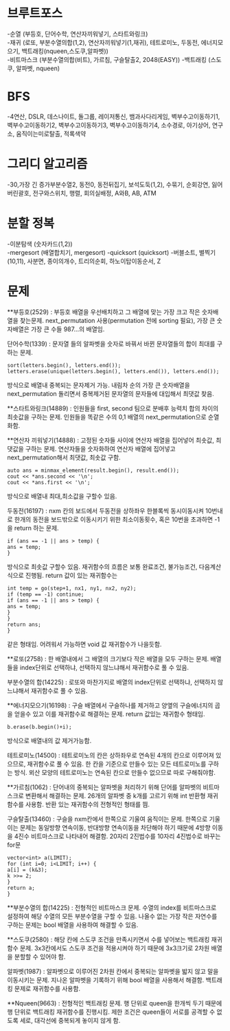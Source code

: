 #   브루트포스  
  -순열  (부등호, 단어수학, 연산자끼워넣기, 스타트와링크)  
  -재귀  (로또, 부분수열의합(1,2), 연산자끼워넣기(1,재귀), 테트로미노, 두동전, 에너지모으기, 백트래킹(nqueen,스도쿠,알파벳))  
  -비트마스크  (부분수열의합(비트), 가르침, 구슬탈출2, 2048(EASY))
  -백트래킹  (스도쿠, 알파벳, nqueen)
  
#  BFS 
  -4연산, DSLR, 데스나이트, 돌그룹, 레이저통신, 뱀과사다리게임, 벽부수고이동하기1, 벽부수고이동하기2, 벽부수고이동하기3, 벽부수고이동하기4, 소수경로, 아기상어, 연구소, 움직이는미로탈출, 적록색약  

#  그리디 알고리즘
  -30,가장 긴 증가부분수열2, 동전0, 동전뒤집기, 보석도둑(1,2), 수묶기, 순회강연, 잃어버린괄호, 전구와스위치, 행렬, 회의실배정, A와B, AB, ATM
 
#  분할 정복  
  -이분탐색  (숫자카드(1,2))  
  -mergesort  (배열합치기, mergesort)
  -quicksort  (quicksort)
  -버블소트, 별찍기(10,11), 사분면, 종이의개수, 트리의순회, 하노이탑이동순서, Z


#  문제
**부등호(2529) : 부등호 배열을 우선배치하고 그 배열에 맞는 가장 크고 작은 숫자배열을 찾는문제. next_permutation 사용(permutation 전에 sorting 필요), 가장 큰 숫자배열은 가장 큰 수들 987...의 배열임.

단어수학(1339) : 문자열 들의 알파벳을 숫자로 바꿔서 바뀐 문자열들의 합이 최대를 구하는 문제.
```
sort(letters.begin(), letters.end());
letters.erase(unique(letters.begin(), letters.end()), letters.end());
``` 
방식으로 배열내 중복되는 문자제거 가능. 내림차 순의 가장 큰 숫자배열을
next_permutation 돌리면서 중복제거된 문자열의 문자들에 대입해서 최댓값 찾음.

**스타트와링크(14889) : 인원들을 first, second 팀으로 분배후 능력치 합의
차이의 최솟값을 구하는 문제. 인원들을 똑같은 수의 0,1 배열의 next_permutation으로 순열화함.

**연산자 끼워넣기(14888) : 고정된 숫자들 사이에 연산자 배열을 집어넣어 최솟값, 최댓값을 구하는 문제. 연산자들을 숫자화하여 연산자 배열에 집어넣고 next_permutation해서 최댓값, 최솟값 구함.
```
auto ans = minmax_element(result.begin(), result.end());
cout << *ans.second << '\n';
cout << *ans.first << '\n';
```
방식으로 배열내 최대,최소값을 구할수 있음.

두동전(16197) : nxm 칸의 보드에서 두동전을 상하좌우 한블록씩 동시이동시켜 10번내로 한개의 동전을 보드밖으로 이동시키기 위한 최소이동횟수, 혹은 10번을 초과하면 -1을 return 하는 문제.
```
if (ans == -1 || ans > temp) {
ans = temp;
}
```
방식으로 최솟값 구할수 있음. 재귀함수의 흐름은 보통 완료조건, 불가능조건, 다음계산 식으로 진행됨. return 값이 있는 재귀함수는
```
int temp = go(step+1, nx1, ny1, nx2, ny2);
if (temp == -1) continue;
if (ans == -1 || ans > temp) {
ans = temp;
}
}
return ans;
}
```
같은 형태임. 어려워서 가능하면 void 값 재귀함수가 나을듯함.

**로또(2758) : 한 배열내에서 그 배열의 크기보다 작은 배열을 모두 구하는 문제. 배열들을 index단위로 선택하냐, 선택하지 않느냐해서 재귀함수로 풀 수 있음. 

부분수열의 합(14225) : 로또와 마찬가지로 배열의 index단위로 선택하냐, 선택하지 않느냐해서 재귀함수로 풀 수 있음.

**에너지모으기(16198) : 구슬 배열에서 구슬하나를 제거하고 양옆의 구슬에너지의 곱을 얻을수 있고 이를 재귀함수로 해결하는 문제. return 값있는 재귀함수 형태임.
```
b.erase(b.begin()+i);
```
방식으로 배열내의 값 제거가능함.

테트로미노(14500) : 테트로미노의 칸은 상하좌우로 연속된 4개의 칸으로 이루어져 있으므로, 재귀함수로 풀 수 있음. 한 칸을 기준으로 만들수 있는 모든 테트로미노를 구하는 방식. 뫼산 모양의 테트로미노는 연속된 칸으로
만들수 없으므로 따로 구해줘야함.

**가르침(1062) : 단어내의 중복되는 알파벳을 처리하기 위해 단어를 알파벳의 비트마스크로 변환해서 해결하는 문제. 26개의 알파벳 중 k개를 고르기 위해 int 반환형 재귀함수를 사용함. 반환 있는 재귀함수의 전형적인 형태를 띔.

구슬탈출(13460) : 구슬을 nxm칸에서 한쪽으로 기울여 움직이는 문제. 한쪽으로 기울이는 문제는 동일방향 연속이동, 반대방향 연속이동을 차단해야 하기 때문에 4방향 이동을 4진수 비트마스크로 나타내어 해결함.
20자리 2진법수를 10자리 4진법수로 바꾸는 for문
```
vector<int> a(LIMIT);
for (int i=0; i<LIMIT; i++) {
a[i] = (k&3);
k >>= 2;
}
return a;
}
```

**부분수열의 합(14225) : 전형적인 비트마스크 문제. 수열의 index를 비트마스크로 설정하여 해당 수열의 모든 부분수열을 구할 수 있음.
나올수 없는 가장 작은 자연수를 구하는 문제는 bool 배열을 사용하여 해결할 수 있음.

**스도쿠(2580) : 해당 칸에 스도쿠 조건을 만족시키면서 수를 넣어보는 백트래킹 재귀 함수 문제. 3x3칸에서도 스도쿠 조건을 적용시켜야 하기 때문에 3x3크기로 2차원 배열을 분할할 수 있어야 함.

알파벳(1987) : 알파벳으로 이루어진 2차원 칸에서 중복되는 알파벳을 밟지 않고 말을 이동시키는 문제. 지나온 알파벳을 기록하기 위해 bool 배열을 사용해서 해결함. 백트래킹 문제로 재귀함수를 사용함.

**Nqueen(9663) : 전형적인 백트래킹 문제. 행 단위로 queen을 한개씩 두기 때문에 행 단위로 백트래킹 재귀함수를 진행시킴. 제한 조건은 queen들이 서로를 공격할 수 없도록 세로, 대각선에 중복되게 놓이지 않게 함.